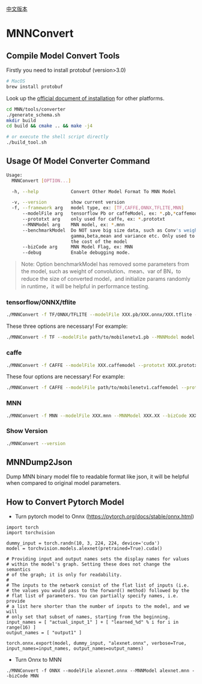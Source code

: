 [中文版本](README_CN.md)

# MNNConvert

## Compile Model Convert Tools 
Firstly you need to install protobuf (version>3.0)
```bash
# MacOS
brew install protobuf
```
Look up the [official document of installation](https://github.com/protocolbuffers/protobuf/tree/master/src) for other platforms.

```bash
cd MNN/tools/converter
./generate_schema.sh
mkdir build
cd build && cmake .. && make -j4

# or execute the shell script directly
./build_tool.sh
```

## Usage Of Model Converter Command

```bash
Usage:
  MNNConvert [OPTION...]

  -h, --help            Convert Other Model Format To MNN Model

  -v, --version         show current version
  -f, --framework arg   model type, ex: [TF,CAFFE,ONNX,TFLITE,MNN]
      --modelFile arg   tensorflow Pb or caffeModel, ex: *.pb,*caffemodel
      --prototxt arg    only used for caffe, ex: *.prototxt
      --MNNModel arg    MNN model, ex: *.mnn
      --benchmarkModel  Do NOT save big size data, such as Conv's weight,BN's
                        gamma,beta,mean and variance etc. Only used to test
                        the cost of the model
      --bizCode arg     MNN Model Flag, ex: MNN
      --debug           Enable debugging mode.
```

> Note: Option benchmarkModel has removed some parameters from the model, such as weight of convolution、mean、var of BN，to reduce the size of converted model，and initialize params randomly in runtime，it will be helpful in performance testing.

### tensorflow/ONNX/tflite

```bash
./MNNConvert -f TF/ONNX/TFLITE --modelFile XXX.pb/XXX.onnx/XXX.tflite --MNNModel XXX.XX --bizCode XXX
```

These three options are necessary!
For example:

```bash
./MNNConvert -f TF --modelFile path/to/mobilenetv1.pb --MNNModel model.mnn --bizCode MNN
```

### caffe

```bash
./MNNConvert -f CAFFE --modelFile XXX.caffemodel --prototxt XXX.prototxt --MNNModel XXX.XX --bizCode XXX
```

These four options are necessary!
For example:

```bash
./MNNConvert -f CAFFE --modelFile path/to/mobilenetv1.caffemodel --prototxt path/to/mobilenetv1.prototxt --MNNModel model.mnn --bizCode MNN
```

### MNN

```bash
./MNNConvert -f MNN --modelFile XXX.mnn --MNNModel XXX.XX --bizCode XXX
```

### Show Version

```bash
./MNNConvert --version
```

## MNNDump2Json
Dump MNN binary model file to readable format like json, it will be helpful when compared to original model parameters.

## How to Convert Pytorch Model
- Turn pytorch model to Onnx (https://pytorch.org/docs/stable/onnx.html)

```
import torch
import torchvision

dummy_input = torch.randn(10, 3, 224, 224, device='cuda')
model = torchvision.models.alexnet(pretrained=True).cuda()

# Providing input and output names sets the display names for values
# within the model's graph. Setting these does not change the semantics
# of the graph; it is only for readability.
#
# The inputs to the network consist of the flat list of inputs (i.e.
# the values you would pass to the forward() method) followed by the
# flat list of parameters. You can partially specify names, i.e. provide
# a list here shorter than the number of inputs to the model, and we will
# only set that subset of names, starting from the beginning.
input_names = [ "actual_input_1" ] + [ "learned_%d" % i for i in range(16) ]
output_names = [ "output1" ]

torch.onnx.export(model, dummy_input, "alexnet.onnx", verbose=True, input_names=input_names, output_names=output_names)
```

- Turn Onnx to MNN

```
./MNNConvert -f ONNX --modelFile alexnet.onnx --MNNModel alexnet.mnn --bizCode MNN
```


